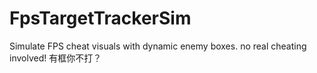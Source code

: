 # FpsTargetTrackerSim
Simulate FPS cheat visuals with dynamic enemy boxes.  no real cheating involved! 有框你不打？
